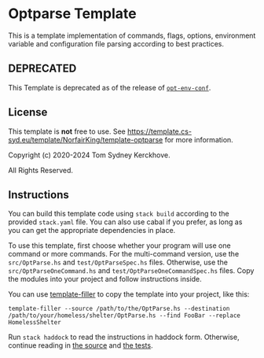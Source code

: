 # Optparse Template

This is a template implementation of commands, flags, options, environment variable and configuration file parsing according to best practices.

## DEPRECATED

This Template is deprecated as of the release of [`opt-env-conf`](https://hackage.haskell.org/package/opt-env-conf).

## License

This template is **not** free to use.
See https://template.cs-syd.eu/template/NorfairKing/template-optparse for more information.

Copyright (c) 2020-2024 Tom Sydney Kerckhove.

All Rights Reserved.

## Instructions

You can build this template code using `stack build` according to the provided `stack.yaml` file.
You can also use cabal if you prefer, as long as you can get the appropriate dependencies in place.

To use this template, first choose whether your program will use one command or more commands.
For the multi-command version, use the `src/OptParse.hs` and `test/OptParseSpec.hs` files.
Otherwise, use the `src/OptParseOneCommand.hs` and `test/OptParseOneCommandSpec.hs` files.
Copy the modules into your project and follow instructions inside.

You can use [template-filler](https://github.com/NorfairKing/template-filler) to copy the template into your project, like this:

```
template-filler --source /path/to/the/OptParse.hs --destination /path/to/your/homeless/shelter/OptParse.hs --find FooBar --replace HomelessShelter
```

Run `stack haddock` to read the instructions in haddock form.
Otherwise, continue reading in [the source](src/OptParse.hs) and [the tests](test/OptParseSpec.hs).
